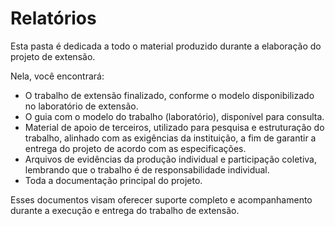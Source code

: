 # Relatórios

Esta pasta é dedicada a todo o material produzido durante a elaboração do projeto de extensão.

Nela, você encontrará:

- O trabalho de extensão finalizado, conforme o modelo disponibilizado no laboratório de extensão.
- O guia com o modelo do trabalho (laboratório), disponível para consulta.
- Material de apoio de terceiros, utilizado para pesquisa e estruturação do trabalho, alinhado com as exigências da instituição, a fim de garantir a entrega do projeto de acordo com as especificações.
- Arquivos de evidências da produção individual e participação coletiva, lembrando que o trabalho é de responsabilidade individual.
- Toda a documentação principal do projeto.

Esses documentos visam oferecer suporte completo e acompanhamento durante a execução e entrega do trabalho de extensão.
